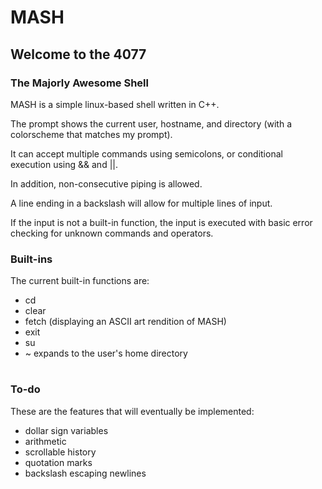 # MASH
## Welcome to the 4077
### The Majorly Awesome Shell

MASH is a simple linux-based shell written in C++.

The prompt shows the current user, hostname, and directory (with a colorscheme that matches my prompt).

It can accept multiple commands using semicolons, or conditional execution using && and ||.

In addition, non-consecutive piping is allowed.

A line ending in a backslash will allow for multiple lines of input.

If the input is not a built-in function, the input is executed with basic error checking for unknown commands and operators.

### Built-ins
The current built-in functions are:
* cd
* clear
* fetch (displaying an ASCII art rendition of MASH)
* exit
* su
* ~ expands to the user's home directory

# 

### To-do
These are the features that will eventually be implemented:
* dollar sign variables
* arithmetic
* scrollable history
* quotation marks
* backslash escaping newlines
